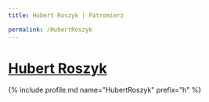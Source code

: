 ```yaml
---
title: Hubert Roszyk | Patromierz

permalink: /HubertRoszyk
---
```


# [Hubert Roszyk](https://patronite.pl/HubertRoszyk)

{% include profile.md name="HubertRoszyk" prefix="h" %}
